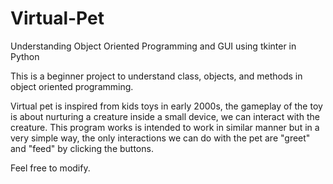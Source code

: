 # Virtual-Pet
Understanding Object Oriented Programming and GUI using tkinter in Python 

This is a beginner project to understand class, objects, and methods in object oriented programming.

Virtual pet is inspired from kids toys in early 2000s, the gameplay of the toy is about nurturing a creature inside a small device, we can interact with the creature.
This program works is intended to work in similar manner but in a very simple way, the only interactions we can do with the pet are "greet" and "feed" by clicking the buttons.

Feel free to modify.

